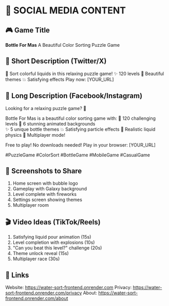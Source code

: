 # 📱 SOCIAL MEDIA CONTENT

## 🎮 Game Title
**Bottle For Mas**
A Beautiful Color Sorting Puzzle Game

## 📝 Short Description (Twitter/X)
🍾 Sort colorful liquids in this relaxing puzzle game! 
✨ 120 levels
🎨 Beautiful themes
💥 Satisfying effects
Play now: [YOUR_URL]

## 📝 Long Description (Facebook/Instagram)
Looking for a relaxing puzzle game? 🧩

Bottle For Mas is a beautiful color sorting game with:
🍾 120 challenging levels
🎨 6 stunning animated backgrounds  
✨ 5 unique bottle themes
💥 Satisfying particle effects
🌊 Realistic liquid physics
👥 Multiplayer mode!

Free to play! No downloads needed!
Play in your browser: [YOUR_URL]

#PuzzleGame #ColorSort #BottleGame #MobileGame #CasualGame

## 📸 Screenshots to Share
1. Home screen with bubble logo
2. Gameplay with Galaxy background
3. Level complete with fireworks
4. Settings screen showing themes
5. Multiplayer room

## 🎬 Video Ideas (TikTok/Reels)
1. Satisfying liquid pour animation (15s)
2. Level completion with explosions (10s)
3. "Can you beat this level?" challenge (20s)
4. Theme unlock reveal (15s)
5. Multiplayer race (30s)

## 🔗 Links
Website: https://water-sort-frontend.onrender.com
Privacy: https://water-sort-frontend.onrender.com/privacy
About: https://water-sort-frontend.onrender.com/about
